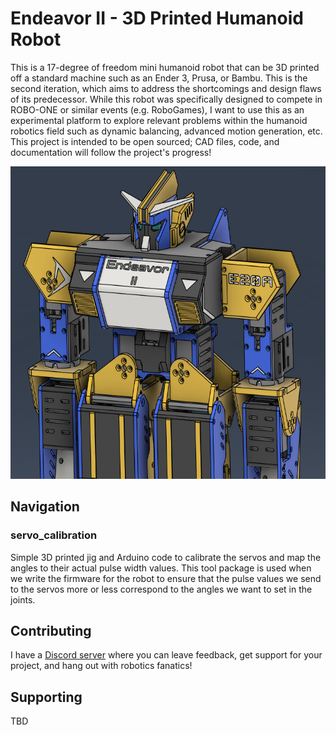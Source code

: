 # Endeavor II - 3D Printed Humanoid Robot
This is a 17-degree of freedom mini humanoid robot that can be 3D printed off a standard machine such as an Ender 3, Prusa, or Bambu.  This is the second iteration, which aims to address the shortcomings and design flaws of its predecessor.  While this robot was specifically designed to compete in ROBO-ONE or similar events (e.g. RoboGames), I want to use this as an experimental platform to explore relevant problems within the humanoid robotics field such as dynamic balancing, advanced motion generation, etc.  This project is intended to be open sourced; CAD files, code, and documentation will follow the project's progress!

<img src="./images/Endeavor2_CAD.png" height="500" />

## Navigation
### servo_calibration
Simple 3D printed jig and Arduino code to calibrate the servos and map the angles to their actual pulse width values.  This tool package is used when we write the firmware for the robot to ensure that the pulse values we send to the servos more or less correspond to the angles we want to set in the joints.

## Contributing
I have a [Discord server] where you can leave feedback, get support for your project, and hang out with robotics fanatics!

[Discord server]:https://discord.gg/Gm2sCxpUSx

## Supporting
TBD